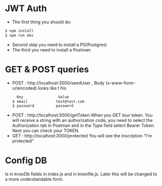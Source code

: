 
# JWT Auth  

- The first thing you should do:

```sh
$ npm install
$ npm run dev
```
- Second step you need to install a PG(Postgres)
- The third you need to install a Postman

# GET & POST queries
 - POST : http://localhost:3000/seedUser , Body (x-www-form-urlencoded) looks like t his 
    ```sh
      Key                Value 
    $ email             test@test.com
    $ password          password
    ```
 - POST : http://localhost:3000/getToken
 When you GET tour token.
You will receive a string with an authorization code, you need to select the Authorization tab in Postman and in the Type field select Bearer Token. Next you can check your TOKEN.
 - GET : http://localhost:3000/protected
You will see the inscription "I'm protected"

# Config DB
Is in knexDb fields in index.js and in knexfile.js.
Later this will be changed to a more understandable form.